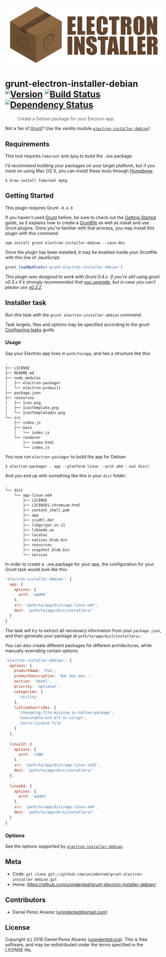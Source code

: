 ![Electron Installer for Debian](resources/logo.png)

# grunt-electron-installer-debian [![Version](https://img.shields.io/npm/v/grunt-electron-installer-debian.svg)](https://www.npmjs.com/package/grunt-electron-installer-debian) [![Build Status](https://img.shields.io/travis/unindented/grunt-electron-installer-debian.svg)](http://travis-ci.org/unindented/grunt-electron-installer-debian) [![Dependency Status](https://img.shields.io/gemnasium/unindented/grunt-electron-installer-debian.svg)](https://gemnasium.com/unindented/grunt-electron-installer-debian)

> Create a Debian package for your Electron app.

Not a fan of [Grunt](http://gruntjs.com/)? Use the vanilla module [`electron-installer-debian`](https://github.com/unindented/electron-installer-debian)!


## Requirements

This tool requires `fakeroot` and `dpkg` to build the `.deb` package.

I'd recommend building your packages on your target platform, but if you insist on using Mac OS X, you can install these tools through [Homebrew](http://brew.sh/):

```
$ brew install fakeroot dpkg
```


## Getting Started

This plugin requires Grunt `~0.4.0`

If you haven't used [Grunt](http://gruntjs.com/) before, be sure to check out the [Getting Started](http://gruntjs.com/getting-started) guide, as it explains how to create a [Gruntfile](http://gruntjs.com/sample-gruntfile) as well as install and use Grunt plugins. Once you're familiar with that process, you may install this plugin with this command:

```shell
npm install grunt-electron-installer-debian --save-dev
```

Once the plugin has been installed, it may be enabled inside your Gruntfile with this line of JavaScript:

```js
grunt.loadNpmTasks('grunt-electron-installer-debian')
```

*This plugin was designed to work with Grunt 0.4.x. If you're still using grunt v0.3.x it's strongly recommended that [you upgrade](http://gruntjs.com/upgrading-from-0.3-to-0.4), but in case you can't please use [v0.3.2](https://github.com/gruntjs/grunt-contrib-copy/tree/grunt-0.3-stable).*


## Installer task

_Run this task with the `grunt electron-installer-debian` command._

Task targets, files and options may be specified according to the grunt [Configuring tasks](http://gruntjs.com/configuring-tasks) guide.

### Usage

Say your Electron app lives in `path/to/app`, and has a structure like this:

```
.
├── LICENSE
├── README.md
├── node_modules
│   ├── electron-packager
│   └── electron-prebuilt
├── package.json
├── resources
│   ├── Icon.png
│   ├── IconTemplate.png
│   └── IconTemplate@2x.png
└── src
    ├── index.js
    ├── main
    │   └── index.js
    └── renderer
        ├── index.html
        └── index.js
```

You now run `electron-packager` to build the app for Debian:

```
$ electron-packager . app --platform linux --arch x64 --out dist/
```

And you end up with something like this in your `dist` folder:

```
.
└── dist
    └── app-linux-x64
        ├── LICENSE
        ├── LICENSES.chromium.html
        ├── content_shell.pak
        ├── app
        ├── icudtl.dat
        ├── libgcrypt.so.11
        ├── libnode.so
        ├── locales
        ├── natives_blob.bin
        ├── resources
        ├── snapshot_blob.bin
        └── version
```

In order to create a `.deb` package for your app, the configuration for your Grunt task would look like this:

```js
'electron-installer-debian': {
  app: {
    options: {
      arch: 'amd64'
    },
    src: 'path/to/app/dist/app-linux-x64',
    dest: 'path/to/app/dist/installers/'
  }
}
```

The task will try to extract all necessary information from your `package.json`, and then generate your package at `path/to/app/dist/installers/`.

You can also create different packages for different architectures, while manually overriding certain options:

```js
'electron-installer-debian': {
  options: {
    productName: 'Foo',
    productDescription: 'Bar baz qux.',
    section: 'devel',
    priority: 'optional',
    categories: [
      'Utility'
    ],
    lintianOverrides: [
      'changelog-file-missing-in-native-package',
      'executable-not-elf-or-script',
      'extra-license-file'
    ]
  },

  linux32: {
    options: {
      arch: 'i386'
    },
    src: 'path/to/app/dist/app-linux-ia32',
    dest: 'path/to/app/dist/installers/'
  },

  linux64: {
    options: {
      arch: 'amd64'
    },
    src: 'path/to/app/dist/app-linux-x64',
    dest: 'path/to/app/dist/installers/'
  }
}
```

### Options

See the options supported by [`electron-installer-debian`](https://github.com/unindented/electron-installer-debian#options).


## Meta

* Code: `git clone git://github.com/unindented/grunt-electron-installer-debian.git`
* Home: <https://github.com/unindented/grunt-electron-installer-debian/>


## Contributors

* Daniel Perez Alvarez ([unindented@gmail.com](mailto:unindented@gmail.com))


## License

Copyright (c) 2016 Daniel Perez Alvarez ([unindented.org](https://unindented.org/)). This is free software, and may be redistributed under the terms specified in the LICENSE file.
